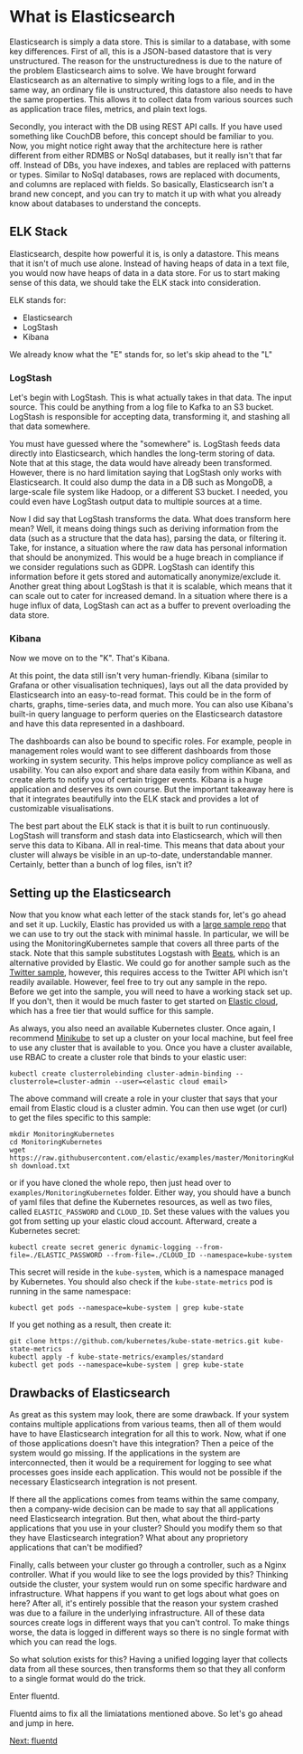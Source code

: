 # What is Elasticsearch

Elasticsearch is simply a data store. This is similar to a database, with some key differences. First of all, this is a JSON-based datastore that is very unstructured. The reason for the unstructuredness is due to the nature of the problem Elasticsearch aims to solve. We have brought forward Elasticsearch as an alternative to simply writing logs to a file, and in the same way, an ordinary file is unstructured, this datastore also needs to have the same properties. This allows it to collect data from various sources such as application trace files, metrics, and plain text logs.

Secondly, you interact with the DB using REST API calls. If you have used something like CouchDB before, this concept should be familiar to you. Now, you might notice right away that the architecture here is rather different from either RDMBS or NoSql databases, but it really isn't that far off. Instead of DBs, you have indexes, and tables are replaced with patterns or types. Similar to NoSql databases, rows are replaced with documents, and columns are replaced with fields. So basically, Elasticsearch isn't a brand new concept, and you can try to match it up with what you already know about databases to understand the concepts.

## ELK Stack

Elasticsearch, despite how powerful it is, is only a datastore. This means that it isn't of much use alone. Instead of having heaps of data in a text file, you would now have heaps of data in a data store. For us to start making sense of this data, we should take the ELK stack into consideration. 

ELK stands for: 
- Elasticsearch
- LogStash
- Kibana

We already know what the "E" stands for, so let's skip ahead to the "L"

### LogStash

Let's begin with LogStash. This is what actually takes in that data. The input source. This could be anything from a log file to Kafka to an S3 bucket. LogStash is responsible for accepting data, transforming it, and stashing all that data somewhere. 

You must have guessed where the "somewhere" is. LogStash feeds data directly into Elasticsearch, which handles the long-term storing of data. Note that at this stage, the data would have already been transformed. However, there is no hard limitation saying that LogStash only works with Elasticsearch. It could also dump the data in a DB such as MongoDB, a large-scale file system like Hadoop, or a different S3 bucket. I needed, you could even have LogStash output data to multiple sources at a time.

Now I did say that LogStash transforms the data. What does transform here mean? Well, it means doing things such as deriving information from the data (such as a structure that the data has), parsing the data, or filtering it. Take, for instance, a situation where the raw data has personal information that should be anonymized. This would be a huge breach in compliance if we consider regulations such as GDPR. LogStash can identify this information before it gets stored and automatically anonymize/exclude it. Another great thing about LogStash is that it is scalable, which means that it can scale out to cater for increased demand. In a situation where there is a huge influx of data, LogStash can act as a buffer to prevent overloading the data store.

### Kibana

Now we move on to the "K". That's Kibana.

At this point, the data still isn't very human-friendly. Kibana (similar to Grafana or other visualisation techniques), lays out all the data provided by Elasticsearch into an easy-to-read format. This could be in the form of charts, graphs, time-series data, and much more. You can also use Kibana's built-in query language to perform queries on the Elasticsearch datastore and have this data represented in a dashboard.

The dashboards can also be bound to specific roles. For example, people in management roles would want to see different dashboards from those working in system security. This helps improve policy compliance as well as usability. You can also export and share data easily from within Kibana, and create alerts to notify you of certain trigger events. Kibana is a huge application and deserves its own course. But the important takeaway here is that it integrates beautifully into the ELK stack and provides a lot of customizable visualisations.

The best part about the ELK stack is that it is built to run continuously. LogStash will transform and stash data into Elasticsearch, which will then serve this data to Kibana. All in real-time. This means that data about your cluster will always be visible in an up-to-date, understandable manner. Certainly, better than a bunch of log files, isn't it?

## Setting up the Elasticsearch

Now that you know what each letter of the stack stands for, let's go ahead and set it up. Luckily, Elastic has provided us with a [large sample repo](https://github.com/elastic/examples) that we can use to try out the stack with minimal hassle. In particular, we will be using the MonitoringKubernetes sample that covers all three parts of the stack. Note that this sample substitutes Logstash with [Beats](https://www.elastic.co/beats/), which is an alternative provided by Elastic. We could go for another sample such as the [Twitter sample](https://github.com/elastic/examples/tree/master/Common%20Data%20Formats/twitter), however, this requires access to the Twitter API which isn't readily available. However, feel free to try out any sample in the repo. Before we get into the sample, you will need to have a working stack set up. If you don't, then it would be much faster to get started on [Elastic cloud](http://cloud.elastic.co), which has a free tier that would suffice for this sample.

As always, you also need an available Kubernetes cluster. Once again, I recommend [Minikube](https://minikube.sigs.k8s.io/docs/start/) to set up a cluster on your local machine, but feel free to use any cluster that is available to you. Once you have a cluster available, use RBAC to create a cluster role that binds to your elastic user:

```
kubectl create clusterrolebinding cluster-admin-binding --clusterrole=cluster-admin --user=<elastic cloud email>
```

The above command will create a role in your cluster that says that your email from Elastic cloud is a cluster admin. You can then use wget (or curl) to get the files specific to this sample:

```
mkdir MonitoringKubernetes
cd MonitoringKubernetes
wget https://raw.githubusercontent.com/elastic/examples/master/MonitoringKubernetes/download.txt
sh download.txt
```

or if you have cloned the whole repo, then just head over to ```examples/MonitoringKubernetes``` folder. Either way, you should have a bunch of yaml files that define the Kubernetes resources, as well as two files, called ```ELASTIC_PASSWORD``` and ```CLOUD_ID```. Set these values with the values you got from setting up your elastic cloud account. Afterward, create a Kubernetes secret:

```
kubectl create secret generic dynamic-logging --from-file=./ELASTIC_PASSWORD --from-file=./CLOUD_ID --namespace=kube-system
```

This secret will reside in the ```kube-system```, which is a namespace managed by Kubernetes. You should also check if the ```kube-state-metrics``` pod is running  in the same namespace:

```
kubectl get pods --namespace=kube-system | grep kube-state
```

If you get nothing as a result, then create it:

```
git clone https://github.com/kubernetes/kube-state-metrics.git kube-state-metrics
kubectl apply -f kube-state-metrics/examples/standard
kubectl get pods --namespace=kube-system | grep kube-state 
```

## Drawbacks of Elasticsearch

As great as this system may look, there are some drawback. If your system contains multiple applications from various teams, then all of them would have to have Elasticsearch integration for all this to work. Now, what if one of those applications doesn't have this integration? Then a peice of the system would go missing. If the applications in the system are interconnected, then it would be a requirement for logging to see what processes goes inside each application. This would not be possible if the necessary Elasticsearch integration is not present.

If there all the applications comes from teams within the same company, then a company-wide decision can be made to say that all applications need Elasticsearch integration. But then, what about the third-party applications that you use in your cluster? Should you modify them so that they have Elasticsearch integration? What about any proprietory applications that can't be modified?

Finally, calls between your cluster go through a controller, such as a Nginx controller. What if you would like to see the logs provided by this? Thinking outside the cluster, your system would run on some specific hardware and infrastructure. What happens if you want to get logs about what goes on here? After all, it's entirely possible that the reason your system crashed was due to a failure in the underlying infrastructure. All of these data sources create logs in different ways that you can't control. To make things worse, the data is logged in different ways so there is no single format with which you can read the logs.

So what solution exists for this? Having a unified logging layer that collects data from all these sources, then transforms them so that they all conform to a single format would do the trick.

Enter fluentd.

Fluentd aims to fix all the limiatations mentioned above. So let's go ahead and jump in here.

[Next: fluentd](./fluentd.md)